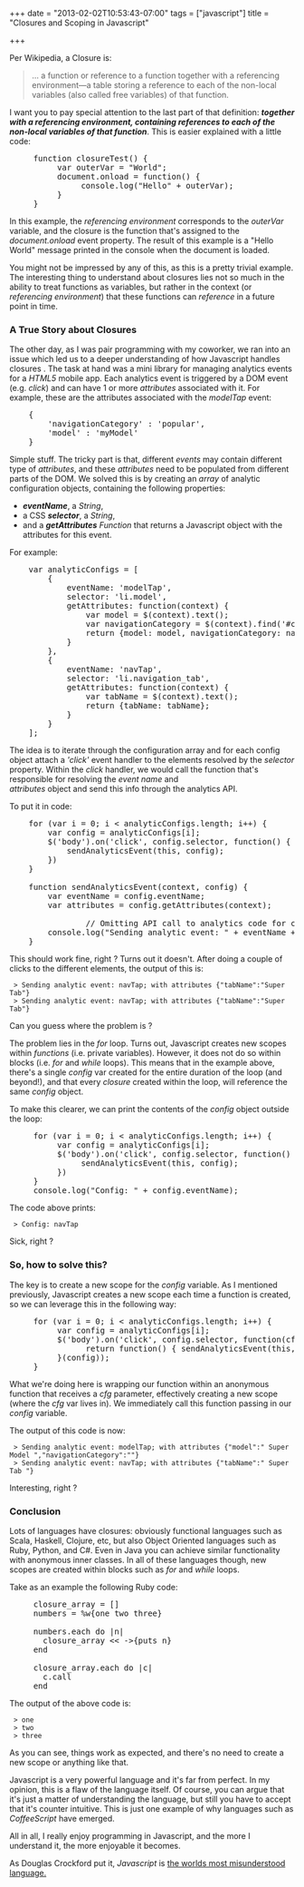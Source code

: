 +++
date = "2013-02-02T10:53:43-07:00"
tags = ["javascript"]
title = "Closures and Scoping in Javascript"

+++

Per Wikipedia, a Closure is:

> ... a function or reference to a function together with a referencing environment—a table storing a reference to each of the non-local variables (also called free variables) of that function.

I want you to pay special attention to the last part of that definition: **_together with a referencing environment, containing references to each of the non-local variables of that function_**.  This is easier explained with a little code:

<pre class="brush: js">
     function closureTest() {
          var outerVar = "World";
          document.onload = function() {
               console.log("Hello" + outerVar);
          }
     }
</pre>
In this example, the _referencing environment_ corresponds to the _outerVar_ variable, and the closure is the function that's assigned to the _document.onload_ event property.   The result of this example is a "Hello World" message printed in the console when the document is loaded.  

You might not be impressed by any of this, as this is a pretty trivial example.  The interesting thing to understand about closures lies not so much in the ability to treat functions as variables, but rather in the context (or _referencing environment_) that these functions can _reference_ in a future point in time.

### A True Story about Closures

The other day, as I was pair programming with my coworker, we ran into an issue which led us to a deeper understanding of how Javascript handles closures . The task at hand was a mini library for managing analytics events for a _HTML5_ mobile app.  Each analytics event is triggered by a DOM event (e.g. _click_) and can have 1 or more _attributes_ associated with it.  For example, these are the attributes associated with the _modelTap_ event:

<pre class="brush: js">
	{
		'navigationCategory' : 'popular',
		'model' : 'myModel'
	}
</pre>

Simple stuff.  The tricky part is that, different _events_ may contain different type of _attributes_, and these _attributes_ need to be populated from different parts of the DOM.  We solved this is by creating an _array_ of analytic configuration objects, containing the following properties:

- **_eventName_**, a _String_,
- a CSS **_selector_**, a _String_,
- and a **_getAttributes_**  _Function_ that returns a Javascript object with the attributes for this event.

For example:

<pre class="brush: js">
	var analyticConfigs = [
		{
			eventName: 'modelTap',
			selector: 'li.model',
			getAttributes: function(context) {
				var model = $(context).text();
				var navigationCategory = $(context).find('#category').text();
				return {model: model, navigationCategory: navigationCategory};
			}
		},
		{
			eventName: 'navTap',
			selector: 'li.navigation_tab',
			getAttributes: function(context) {
				var tabName = $(context).text();
				return {tabName: tabName};
			}
		}
	];
</pre>

The idea is to iterate through the configuration array and for each config object attach a _'click'_ event handler to the elements resolved by the _selector_ property.  Within the _click_ handler, we would call the function that's responsible for resolving the _event name_ and  
_attributes_ object and send this info through the analytics API.

To put it in code:

<pre class="brush: js">
	for (var i = 0; i < analyticConfigs.length; i++) {
		var config = analyticConfigs[i];
		$('body').on('click', config.selector, function() {
			sendAnalyticsEvent(this, config);
		})
	}

	function sendAnalyticsEvent(context, config) {
		var eventName = config.eventName;
		var attributes = config.getAttributes(context);

                // Omitting API call to analytics code for clarity.
		console.log("Sending analytic event: " + eventName + "; with attributes " + JSON.stringify(attributes));
	}
</pre>

This should work fine, right ? Turns out it doesn't.  After doing a couple of clicks to the different elements, the output of this is:

     > Sending analytic event: navTap; with attributes {"tabName":"Super Tab"}
     > Sending analytic event: navTap; with attributes {"tabName":"Super Tab"}

Can you guess where the problem is ?

The problem lies in the _for_ loop.  Turns out, Javascript creates new scopes within _functions_ (i.e. private variables).  However, it does not do so within blocks (i.e. _for_ and _while_ loops).  This means that in the example above, there's a single _config_ var created for the entire duration of the loop (and beyond!), and that every _closure_ created within the loop, will reference the same _config_ object.

To make this clearer, we can print the contents of the _config_ object outside the loop:

<pre class="brush: js">
     for (var i = 0; i < analyticConfigs.length; i++) {
          var config = analyticConfigs[i];
          $('body').on('click', config.selector, function() {
               sendAnalyticsEvent(this, config);
          })
     }  
     console.log("Config: " + config.eventName);
</pre>

The code above prints:

     > Config: navTap

Sick, right ?

### So, how to solve this?

The key is to create a new scope for the _config_ variable.  As I mentioned previously, Javascript creates a new scope each time a function is created, so we can leverage this in the following way:

<pre class="brush: js">
     for (var i = 0; i < analyticConfigs.length; i++) {
          var config = analyticConfigs[i];
          $('body').on('click', config.selector, function(cfg) {
                return function() { sendAnalyticsEvent(this, cfg) };
          }(config));
     }  
</pre>

What we're doing here is wrapping our function within an anonymous function that receives a _cfg_ parameter, effectively creating a new scope (where the _cfg_ var lives in).  We immediately call this function passing in our _config_ variable.

The output of this code is now:

     > Sending analytic event: modelTap; with attributes {"model":" Super Model ","navigationCategory":""}
     > Sending analytic event: navTap; with attributes {"tabName":" Super Tab "}  

Interesting, right ?

### Conclusion

Lots of languages have closures: obviously functional languages such as Scala, Haskell, Clojure, etc, but also Object Oriented languages such as Ruby, Python, and C#.  Even in Java you can achieve similar functionality with anonymous inner classes.  In all of these languages though, new scopes are created within blocks such as _for_ and _while_ loops.  

Take as an example the following Ruby code:

<pre class="brush: ruby">
     closure_array = []
     numbers = %w{one two three}

     numbers.each do |n|
       closure_array << ->{puts n}
     end

     closure_array.each do |c|
       c.call
     end
</pre>

The output of the above code is:

     > one
     > two
     > three

As you can see, things work as expected, and there's no need to create a new scope or anything like that.

Javascript is a very powerful language and it's far from perfect.  In my opinion, this is a flaw of the language itself.  Of course, you can argue that it's just a matter of understanding the language, but still you have to accept that it's counter intuitive.  This is just one example of why languages such as _CoffeeScript_ have emerged.  

All in all, I really enjoy programming in Javascript, and the more I understand it, the more enjoyable it becomes.

As Douglas Crockford put it, _Javascript_ is [the worlds most misunderstood language.][1]


  [1]: http://www.crockford.com/javascript/javascript.html
